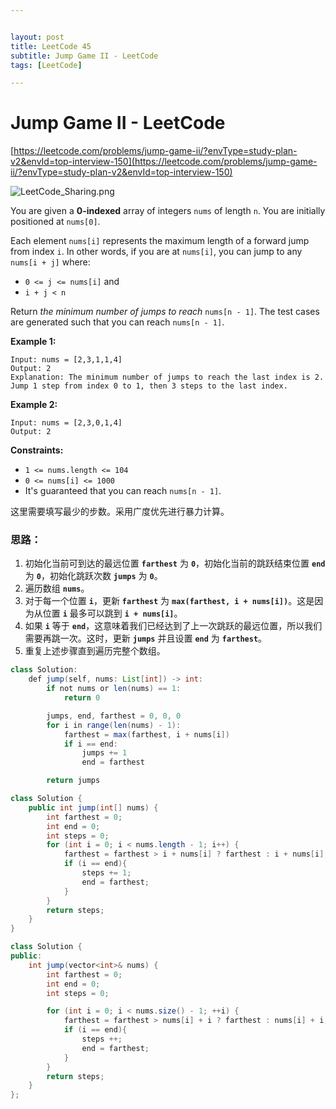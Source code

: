 ```yaml
---


layout: post
title: LeetCode 45
subtitle: Jump Game II - LeetCode
tags: [LeetCode]

---
```


<head>
    <script src="https://cdn.mathjax.org/mathjax/latest/MathJax.js?config=TeX-AMS-MML_HTMLorMML" type="text/javascript"></script>
    <script type="text/x-mathjax-config">
        MathJax.Hub.Config({
            tex2jax: {
            skipTags: ['script', 'noscript', 'style', 'textarea', 'pre'],
            inlineMath: [['$','$']]
            }
        });
    </script>
</head>


# Jump Game II - LeetCode

[https://leetcode.com/problems/jump-game-ii/?envType=study-plan-v2&envId=top-interview-150](https://leetcode.com/problems/jump-game-ii/?envType=study-plan-v2&envId=top-interview-150)

![LeetCode_Sharing.png](Jump%20Game%20II%20-%20LeetCode%203e1065bcfc2440ecbd33c614ad09b7e7/LeetCode_Sharing.png)

You are given a **0-indexed** array of integers `nums` of length `n`. You are initially positioned at `nums[0]`.

Each element `nums[i]` represents the maximum length of a forward jump from index `i`. In other words, if you are at `nums[i]`, you can jump to any `nums[i + j]` where:

- `0 <= j <= nums[i]` and
- `i + j < n`

Return *the minimum number of jumps to reach* `nums[n - 1]`. The test cases are generated such that you can reach `nums[n - 1]`.

**Example 1:**

```
Input: nums = [2,3,1,1,4]
Output: 2
Explanation: The minimum number of jumps to reach the last index is 2. Jump 1 step from index 0 to 1, then 3 steps to the last index.

```

**Example 2:**

```
Input: nums = [2,3,0,1,4]
Output: 2

```

**Constraints:**

- `1 <= nums.length <= 104`
- `0 <= nums[i] <= 1000`
- It's guaranteed that you can reach `nums[n - 1]`.

这里需要填写最少的步数。采用广度优先进行暴力计算。

### **思路：**

1. 初始化当前可到达的最远位置 **`farthest`** 为 **`0`**，初始化当前的跳跃结束位置 **`end`** 为 **`0`**，初始化跳跃次数 **`jumps`** 为 **`0`**。
2. 遍历数组 **`nums`**。
3. 对于每一个位置 **`i`**，更新 **`farthest`** 为 **`max(farthest, i + nums[i])`**。这是因为从位置 **`i`** 最多可以跳到 **`i + nums[i]`**。
4. 如果 **`i`** 等于 **`end`**，这意味着我们已经达到了上一次跳跃的最远位置，所以我们需要再跳一次。这时，更新 **`jumps`** 并且设置 **`end`** 为 **`farthest`**。
5. 重复上述步骤直到遍历完整个数组。

```java
class Solution:
    def jump(self, nums: List[int]) -> int:
        if not nums or len(nums) == 1:
            return 0

        jumps, end, farthest = 0, 0, 0
        for i in range(len(nums) - 1):
            farthest = max(farthest, i + nums[i])
            if i == end:
                jumps += 1
                end = farthest

        return jumps
```

```java
class Solution {
    public int jump(int[] nums) {
        int farthest = 0;
        int end = 0;
        int steps = 0;
        for (int i = 0; i < nums.length - 1; i++) {
            farthest = farthest > i + nums[i] ? farthest : i + nums[i];
            if (i == end){
                steps += 1;
                end = farthest;
            }
        }
        return steps;
    }
}
```

```java
class Solution {
public:
    int jump(vector<int>& nums) {
        int farthest = 0;
        int end = 0;
        int steps = 0;

        for (int i = 0; i < nums.size() - 1; ++i) {
            farthest = farthest > nums[i] + i ? farthest : nums[i] + i;
            if (i == end){
                steps ++;
                end = farthest;
            }
        }
        return steps;
    }
};
```